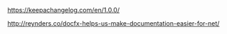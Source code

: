 

https://keepachangelog.com/en/1.0.0/


http://reynders.co/docfx-helps-us-make-documentation-easier-for-net/
